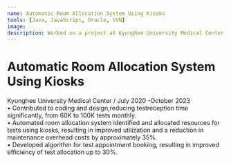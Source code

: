 ```yaml
---
name: Automatic Room Allocation System Using Kiosks
tools: [Java, JavaScript, Oracle, SVN]
image:
description: Worked on a project at Kyunghee University Medical Center from July 2020 to October 2023 <br> enhancing coding and design to significantly reduce monthly test reception time. Implemented an automated room allocation system using kiosks <br> optimizing resource utilization and reducing maintenance costs by about 35%.
---
```

# Automatic Room Allocation System Using Kiosks
Kyunghee University Medical Center / July 2020 -October 2023 <br>
• Contributed to coding and design,reducing testreception time significantly, from 60K to 100K tests monthly. <br>
• Automated room allocation system identified and allocated resources for tests using kiosks, resulting in improved utilization and a reduction in maintenance overhead costs by approximately 35%. <br>
• Developed algorithm for test appointment booking, resulting in improved efficiency of test allocation up to 30%.<br>